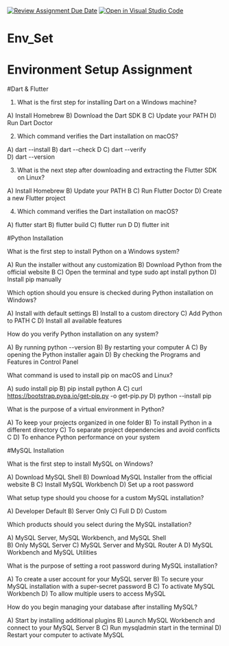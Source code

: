 [![Review Assignment Due Date](https://classroom.github.com/assets/deadline-readme-button-22041afd0340ce965d47ae6ef1cefeee28c7c493a6346c4f15d667ab976d596c.svg)](https://classroom.github.com/a/vnsr1XuU)
[![Open in Visual Studio Code](https://classroom.github.com/assets/open-in-vscode-2e0aaae1b6195c2367325f4f02e2d04e9abb55f0b24a779b69b11b9e10269abc.svg)](https://classroom.github.com/online_ide?assignment_repo_id=15908354&assignment_repo_type=AssignmentRepo)
# Env_Set

# Environment Setup Assignment

#Dart & Flutter

1. What is the first step for installing Dart on a Windows machine?

A) Install Homebrew
B) Download the Dart SDK      B
C) Update your PATH
D) Run Dart Doctor


2. Which command verifies the Dart installation on macOS?

A) dart --install
B) dart --check               D
C) dart --verify      
D) dart --version


3. What is the next step after downloading and extracting the Flutter SDK on Linux?

A) Install Homebrew
B) Update your PATH                  B
C) Run Flutter Doctor
D) Create a new Flutter project


4.  Which command verifies the Dart installation on macOS?

A) flutter start
B) flutter build
C) flutter run                    D
D) flutter init     


#Python Installation

What is the first step to install Python on a Windows system?

A) Run the installer without any customization
B) Download Python from the official website                 B
C) Open the terminal and type sudo apt install python
D) Install pip manually

Which option should you ensure is checked during Python installation on Windows?

A) Install with default settings
B) Install to a custom directory
C) Add Python to PATH                                C
D) Install all available features

How do you verify Python installation on any system?

A) By running python --version
B) By restarting your computer                             A
C) By opening the Python installer again
D) By checking the Programs and Features in Control Panel

What command is used to install pip on macOS and Linux?

A) sudo install pip
B) pip install python                                      A
C) curl https://bootstrap.pypa.io/get-pip.py -o get-pip.py
D) python --install pip

What is the purpose of a virtual environment in Python?

A) To keep your projects organized in one folder
B) To install Python in a different directory
C) To separate project dependencies and avoid conflicts     C
D) To enhance Python performance on your system

#MySQL Installation

What is the first step to install MySQL on Windows?

A) Download MySQL Shell
B) Download MySQL Installer from the official website     B
C) Install MySQL Workbench
D) Set up a root password

What setup type should you choose for a custom MySQL installation?

A) Developer Default
B) Server Only
C) Full                                D
D) Custom

Which products should you select during the MySQL installation?

A) MySQL Server, MySQL Workbench, and MySQL Shell     
B) Only MySQL Server
C) MySQL Server and MySQL Router                           A
D) MySQL Workbench and MySQL Utilities

What is the purpose of setting a root password during MySQL installation?

A) To create a user account for your MySQL server
B) To secure your MySQL installation with a super-secret password         B
C) To activate MySQL Workbench
D) To allow multiple users to access MySQL

How do you begin managing your database after installing MySQL?

A) Start by installing additional plugins
B) Launch MySQL Workbench and connect to your MySQL Server    B
C) Run mysqladmin start in the terminal
D) Restart your computer to activate MySQL
